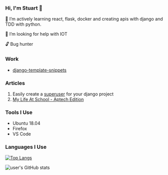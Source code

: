 ### Hi, I'm Stuart 👋
🌱 I’m actively learning react, flask, docker and creating apis with django and TDD with python.

🤔 I’m looking for help with IOT

🔓 Bug hunter

### Work

- [django-template-snippets](https://marketplace.visualstudio.com/items?itemName=StuartElimu.django-template-snippets)


### Articles
1. Easily create a [superuser](https://gist.io/@stuartelimu/53258c427310bdfce430deac39971e93) for your django project
2. [My Life At School - Aptech Edition](https://telegra.ph/My-Life-at-School---Aptech-Edition-03-07)

<!--
**stuartelimu/stuartelimu** is a ✨ _special_ ✨ repository because its `README.md` (this file) appears on your GitHub profile.

Here are some ideas to get you started:

- 🔭 I’m currently working on ...
- 🌱 I’m currently learning ...
- 👯 I’m looking to collaborate on ...
- 🤔 I’m looking for help with ...
- 💬 Ask me about ...
- 📫 How to reach me: ...
- 😄 Pronouns: ...
- ⚡ Fun fact: ...
-->
### Tools I Use
- Ubuntu 18.04
- Firefox
- VS Code

### Languages I Use
[![Top Langs](https://github-readme-stats.vercel.app/api/top-langs/?username=stuartelimu&amp)](https://github.com/stuartelimu/github-readme-stats)

![user's GitHub stats](https://github-readme-stats.vercel.app/api?username=stuartelimu&amp;show_icons=true&amp;theme=radical)
